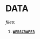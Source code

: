 # DATA

*files:*

1. **[`WEBSCRAPER`](https://github.com/jfremzrai/hybrid-futr/tree/main/PROOFS/ONE/BUILDS/WEBSCRAPER)**


